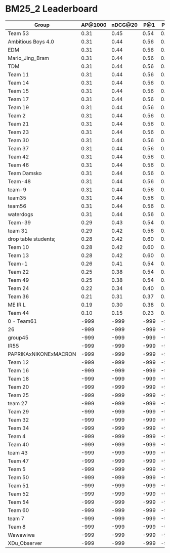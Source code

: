 # BM25_2 Leaderboard

| Group | AP@1000 | nDCG@20 | P@1 | P@5 |
|-----|-----|-----|-----|-----|
| Team 53 | 0.31 | 0.45 | 0.54 | 0.42 |
| Ambitious Boys 4.0 | 0.31 | 0.44 | 0.56 | 0.42 |
| EDM | 0.31 | 0.44 | 0.56 | 0.42 |
| Mario_Jing_Bram | 0.31 | 0.44 | 0.56 | 0.42 |
| TDM | 0.31 | 0.44 | 0.56 | 0.42 |
| Team 11 | 0.31 | 0.44 | 0.56 | 0.42 |
| Team 14 | 0.31 | 0.44 | 0.56 | 0.42 |
| Team 15 | 0.31 | 0.44 | 0.56 | 0.42 |
| Team 17 | 0.31 | 0.44 | 0.56 | 0.42 |
| Team 19 | 0.31 | 0.44 | 0.56 | 0.42 |
| Team 2 | 0.31 | 0.44 | 0.56 | 0.42 |
| Team 21 | 0.31 | 0.44 | 0.56 | 0.42 |
| Team 23 | 0.31 | 0.44 | 0.56 | 0.42 |
| Team 30 | 0.31 | 0.44 | 0.56 | 0.42 |
| Team 37 | 0.31 | 0.44 | 0.56 | 0.42 |
| Team 42 | 0.31 | 0.44 | 0.56 | 0.42 |
| Team 46 | 0.31 | 0.44 | 0.56 | 0.42 |
| Team Damsko | 0.31 | 0.44 | 0.56 | 0.42 |
| Team-48 | 0.31 | 0.44 | 0.56 | 0.42 |
| team-9 | 0.31 | 0.44 | 0.56 | 0.42 |
| team35 | 0.31 | 0.44 | 0.56 | 0.42 |
| team56 | 0.31 | 0.44 | 0.56 | 0.42 |
| waterdogs | 0.31 | 0.44 | 0.56 | 0.42 |
| Team-39 | 0.29 | 0.43 | 0.54 | 0.40 |
| team 31 | 0.29 | 0.42 | 0.56 | 0.39 |
| drop table students; | 0.28 | 0.42 | 0.60 | 0.37 |
| Team 10 | 0.28 | 0.42 | 0.60 | 0.37 |
| Team 13 | 0.28 | 0.42 | 0.60 | 0.37 |
| Team-1 | 0.26 | 0.41 | 0.54 | 0.41 |
| Team 22 | 0.25 | 0.38 | 0.54 | 0.36 |
| Team 49 | 0.25 | 0.38 | 0.54 | 0.36 |
| Team 24 | 0.22 | 0.34 | 0.40 | 0.28 |
| Team 36 | 0.21 | 0.31 | 0.37 | 0.29 |
| ME IR L | 0.19 | 0.30 | 0.38 | 0.31 |
| Team 44 | 0.10 | 0.15 | 0.23 | 0.14 |
| 0 - Team61 | -999 | -999 | -999 | -999 |
| 26 | -999 | -999 | -999 | -999 |
| group45 | -999 | -999 | -999 | -999 |
| IR55 | -999 | -999 | -999 | -999 |
| PAPRIKAxNIKONExMACRON | -999 | -999 | -999 | -999 |
| Team 12 | -999 | -999 | -999 | -999 |
| Team 16 | -999 | -999 | -999 | -999 |
| Team 18 | -999 | -999 | -999 | -999 |
| Team 20 | -999 | -999 | -999 | -999 |
| Team 25 | -999 | -999 | -999 | -999 |
| team 27 | -999 | -999 | -999 | -999 |
| Team 29 | -999 | -999 | -999 | -999 |
| Team 32 | -999 | -999 | -999 | -999 |
| Team 34 | -999 | -999 | -999 | -999 |
| Team 4 | -999 | -999 | -999 | -999 |
| Team 40 | -999 | -999 | -999 | -999 |
| team 43 | -999 | -999 | -999 | -999 |
| Team 47 | -999 | -999 | -999 | -999 |
| Team 5 | -999 | -999 | -999 | -999 |
| Team 50 | -999 | -999 | -999 | -999 |
| Team 51 | -999 | -999 | -999 | -999 |
| Team 52 | -999 | -999 | -999 | -999 |
| Team 54 | -999 | -999 | -999 | -999 |
| Team 60 | -999 | -999 | -999 | -999 |
| team 7 | -999 | -999 | -999 | -999 |
| Team 8 | -999 | -999 | -999 | -999 |
| Wawawiwa | -999 | -999 | -999 | -999 |
| XDu_Observer | -999 | -999 | -999 | -999 |

